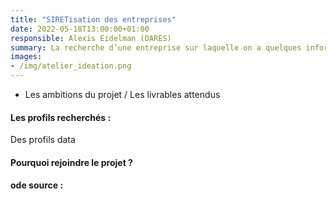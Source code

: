 ```yaml
---
title: "SIRETisation des entreprises"
date: 2022-05-18T13:00:00+01:00
responsible: Alexis Eidelman (DARES)
summary: La recherche d’une entreprise sur laquelle on a quelques informations souvent imprécises ou incertaines dans une base de données de référence est d’autant plus facile que cette base de données de référence contient des informations sectorielles, géographiques, administratives qui aident à trancher des idenficiations ambigues. Or les Administrations produisent généralement en interne des tableaux structurés contenant des listes d’entreprises (exhaustif ou non) et de métadonnées qui pourrait être utilisé à cette fin. 
images: 
- /img/atelier_ideation.png
---
```



* Les ambitions du projet / Les livrables attendus 
#### Les profils recherchés :  

Des profils data


#### Pourquoi rejoindre le projet ? 

#### ode source : 